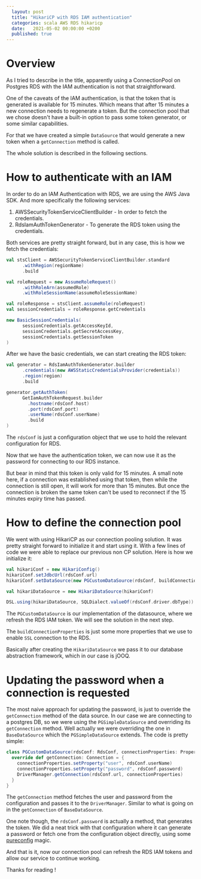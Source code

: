 ```yaml
---
  layout: post
  title: "HikariCP with RDS IAM authentication"
  categories: scala AWS RDS hikaricp
  date:   2021-05-02 00:00:00 +0200
  published: true
---
```

# Overview
As I tried to describe in the title, apparently using a ConnectionPool on Postgres RDS with the 
IAM authentication is not that straightforward. 

One of the caveats of the IAM authentication, is that the token that is generated is available for 15 minutes.
Which means that after 15 minutes a new connection needs to regenerate a token. But the connection pool that 
we chose doesn't have a built-in option to pass some token generator, or some similar capabilities.

For that we have created a simple `DataSource` that would generate a new token when a `getConnection` method
is called.

The whole solution is described in the following sections.

# How to authenticate with an IAM
In order to do an IAM Authentication with RDS, we are using the AWS Java SDK.
And more specifically the following services:
1. AWSSecurityTokenServiceClientBuilder - In order to fetch the credentials.
2. RdsIamAuthTokenGenerator - To generate the RDS token using the credentials.

Both services are pretty straight forward, but in any case, this is how we fetch the credentials:
```scala
val stsClient = AWSSecurityTokenServiceClientBuilder.standard
      .withRegion(regionName)
      .build

val roleRequest = new AssumeRoleRequest()
      .withRoleArn(assumedRole)
      .withRoleSessionName(assumeRoleSessionName)

val roleResponse = stsClient.assumeRole(roleRequest)
val sessionCredentials = roleResponse.getCredentials

new BasicSessionCredentials(
      sessionCredentials.getAccessKeyId,
      sessionCredentials.getSecretAccessKey,
      sessionCredentials.getSessionToken
)
```

After we have the basic credentials, we can start creating the RDS token:
```scala
val generator = RdsIamAuthTokenGenerator.builder
      .credentials(new AWSStaticCredentialsProvider(credentials))
      .region(region)
      .build

generator.getAuthToken(
      GetIamAuthTokenRequest.builder
        .hostname(rdsConf.host)
        .port(rdsConf.port)
        .userName(rdsConf.userName)
        .build
)
```
The `rdsConf` is just a configuration object that we use to hold the relevant configuration for RDS.

Now that we have the authentication token, we can now use it as the password for connecting to our RDS instance.

But bear in mind that this token is only valid for 15 minutes. A small note here, if a connection was
established using that token, then while the connection is still open, it will work for more than 15 minutes.
But once the connection is broken the same token can't be used to reconnect if the
15 minutes expiry time has passed.

# How to define the connection pool
We went with using HikariCP as our connection pooling solution.
It was pretty straight forward to initialize it and start using it.
With a few lines of code we were able to replace our previous non CP solution.
Here is how we initialize it:
```scala
val hikariConf = new HikariConfig()
hikariConf.setJdbcUrl(rdsConf.url)
hikariConf.setDataSource(new PGCustomDataSource(rdsConf, buildConnectionProperties))

val hikariDataSource = new HikariDataSource(hikariConf)

DSL.using(hikariDataSource, SQLDialect.valueOf(rdsConf.driver.dbType))
```
The `PGCustomDataSource` is our implementation of the datasource, where we refresh the
RDS IAM token. We will see the solution in the next step.

The `buildConnectionProperties` is just some more properties that we use to enable `SSL`
connection to the RDS.

Basically after creating the `HikariDataSource` we pass it to our database abstraction
framework, which in our case is jOOQ.

# Updating the password when a connection is requested
The most naive approach for updating the password, is just to override the `getConnection` method
of the data source.
In our case we are connecting to a postgres DB, so we were using the `PGSimpleDataSource`
and overriding its `getConnection` method. Well actually we were overriding the one in
`BaseDataSource` which the `PGSimpleDataSource` extends.
The code is pretty simple:
```scala
class PGCustomDataSource(rdsConf: RdsConf, connectionProperties: Properties) extends PGSimpleDataSource {
  override def getConnection: Connection = {
    connectionProperties.setProperty("user", rdsConf.userName)
    connectionProperties.setProperty("password", rdsConf.password)
    DriverManager.getConnection(rdsConf.url, connectionProperties)
  }
}
```
The `getConnection` method fetches the user and password from the configuration and
passes it to the `DriverManager`. Similar to what is going on in the `getConnection` of
`BaseDataSource`.

One note though, the `rdsConf.password` is actually a method, that generates the token.
We did a neat trick with that configuration where it can generate a password or fetch one
from the configuration object directly, using some [pureconfig](https://github.com/pureconfig/pureconfig) magic.

And that is it, now our connection pool can refresh the RDS IAM tokens and allow our
service to continue working.


Thanks for reading !
